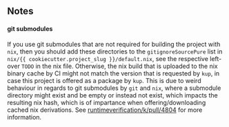 ## Notes
#### git submodules
If you use git submodules that are not required for building the project with `nix`, then you should add these directories to the `gitignoreSourcePure` list in `nix/{{ cookiecutter.project_slug }}/default.nix`, see the respective left-over `TODO` in the nix file. Otherwise, the nix build that is uploaded to the nix binary cache by CI might not match the version that is requested by `kup`, in case this project is offered as a package by `kup`. This is due to weird behaviour in regards to git submodules by `git` and `nix`, where a submodule directory might exist and be empty or instead not exist, which impacts the resulting nix hash, which is of impartance when offering/downloading cached nix derivations. See [runtimeverification/k/pull/4804](https://github.com/runtimeverification/k/pull/4804) for more information.